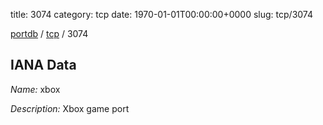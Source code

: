 title: 3074
category: tcp
date: 1970-01-01T00:00:00+0000
slug: tcp/3074

[portdb](/) / [tcp](/category/tcp.html) / 3074


## IANA Data

_Name:_ xbox

_Description:_ Xbox game port

